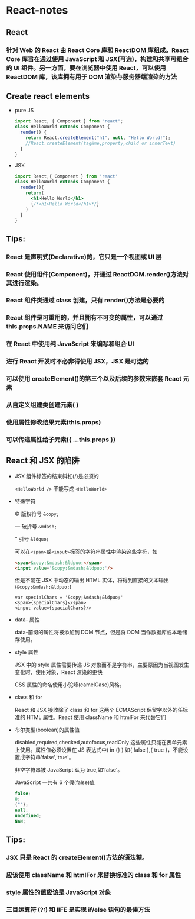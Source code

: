 # React-notes

## React

### 针对 Web 的 React 由 React Core 库和 ReactDOM 库组成。React Core 库旨在通过使用 JavaScript 和 JSX(可选)，构建和共享可组合的 UI 组件。另一方面，要在浏览器中使用 React，可以使用 ReactDOM 库，该库拥有用于 DOM 渲染与服务器端渲染的方法

## Create react elements

- pure JS

  ```js
  import React, { Component } from "react";
  class HelloWorld extends Component {
    render() {
      return React.createElement("h1", null, "Hello World!");
      //React.createElement(tagNme,property,child or innerText)
    }
  }
  ```

- JSX
  ```jsx
  import React,{ Component } from 'react'
  class HelloWorld extends Component {
    render(){
      return(
        <h1>Hello World</h1>
        {/*<h1>Hello World</h1>*/}
      )
    }
  }
  ```

## Tips:

### React 是声明式(Declarative)的，它只是一个视图或 UI 层

### React 使用组件(Component)，并通过 ReactDOM.render()方法对其进行渲染。

### React 组件类通过 class 创建，只有 render()方法是必要的

### React 组件是可重用的，并且拥有不可变的属性，可以通过 this.props.NAME 来访问它们

### 在 React 中使用纯 JavaScript 来编写和组合 UI

### 进行 React 开发时不必非得使用 JSX，JSX 是可选的

### 可以使用 createElement()的第三个以及后续的参数来嵌套 React 元素

### 从自定义组建类创建元素( <HelloWorld /> )

### 使用属性修改结果元素(this.props)

### 可以传递属性给子元素({ ...this.props })

## React 和 JSX 的陷阱

- JSX 组件标签的结束斜杠(/)是必须的

  `<HelloWorld />` 不能写成 `<HelloWorld>`

- 特殊字符

  &copy; 版权符号 `&copy;`

  &mdash; 破折号 `&mdash;`

  &ldquo; 引号 `&ldquo;`

  可以在`<span>`或`<input>`标签的字符串属性中渲染这些字符，如

  ```html
  <span>&copy;&mdash;&ldpuo;</span>
  <input value='&copy;&mdash;&ldpuo;'/>
  ```

  但是不能在 JSX 中动态的输出 HTML 实体，将得到直接的文本输出(`&copy;&mdash;&ldpuo;`)

  ```JSX
  var specialChars = '&copy;&mdash;&ldpuo;'
  <span>{specialChars}</span>
  <input value={spacialChars}/>
  ```

- data- 属性

  data-前缀的属性将被添加到 DOM 节点，但是将 DOM 当作数据库或本地储存使用。

- style 属性

  JSX 中的 style 属性需要传递 JS 对象而不是字符串，主要原因为当视图发生变化时，使用对象，React 渲染的更快

  CSS 属性的命名使用小驼峰(camelCase)风格。

- class 和 for

  React 和 JSX 接收除了 class 和 for 这两个 ECMAScript 保留字以外的任标准的 HTML 属性。React 使用 className 和 htmlFor 来代替它们

- 布尔类型(boolean)的属性值

  disabled,required,checked,autofocus,readOnly 这些属性只能在表单元素上使用。属性值必须设置在 JS 表达式中( in {} ) 如{ false },{ true }，不能设置成字符串'false','true'。

  非空字符串被 JavaScript 认为 true,如'false'。

  JavaScript 一共有 6 个假(false)值

  ```js
  false;
  0;
  ("");
  null;
  undefined;
  NaN;
  ```

## Tips:

### JSX 只是 React 的 createElement()方法的语法糖。

### 应该使用 className 和 htmlFor 来替换标准的 class 和 for 属性

### style 属性的值应该是 JavaScript 对象

### 三目运算符 (?:) 和 IIFE 是实现 if/else 语句的最佳方法
